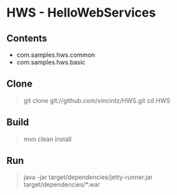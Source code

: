 # HWS - HelloWebServices

## Contents
* com.samples.hws.common
* com.samples.hws.basic

## Clone

> git clone git://github.com/vincintz/HWS.git
> cd HWS

## Build

> mvn clean install

## Run

> java -jar target/dependencies/jetty-runner.jar target/dependencies/*.war